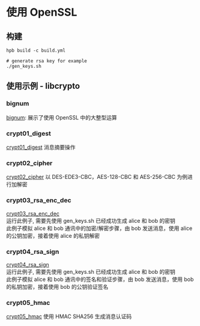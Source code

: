 # 使用 OpenSSL

## 构建
```
hpb build -c build.yml

# generate rsa key for example
./gen_keys.sh
```

## 使用示例 - libcrypto

### bignum
[bignum](./example/bignum/bignum.c): 展示了使用 OpenSSL 中的大整型运算

### crypt01_digest
[crypt01_digest](./example/crypt01_digest/digest.c) 消息摘要操作

### crypt02_cipher
[crypt02_cipher](./example/crypt02_cipher/cipher.c) 以 DES-EDE3-CBC，AES-128-CBC 和 AES-256-CBC 为例进行加解密

### crypt03_rsa_enc_dec
[crypt03_rsa_enc_dec](./example/crypt03_rsa_enc_dec/rsa_enc_dec.c)  
运行此例子, 需要先使用 gen_keys.sh 已经成功生成 alice 和 bob 的密钥  
此例子模拟 alice 和 bob 通讯中的加密/解密步骤，由 bob 发送消息，使用 alice 的公钥加密，接着使用 alice 的私钥解密

### crypt04_rsa_sign
[crypt04_rsa_sign](./example/crypt04_rsa_sign/rsa_sign.c)  
运行此例子, 需要先使用 gen_keys.sh 已经成功生成 alice 和 bob 的密钥  
此例子模拟 alice 和 bob 通讯中的签名和验证步骤，由 bob 发送消息，使用 bob 的私钥加密，接着使用 bob 的公钥验证签名

### crypt05_hmac
[crypt05_hmac](./example/crypt05_hmac/hmac.c) 使用 HMAC SHA256 生成消息认证码
